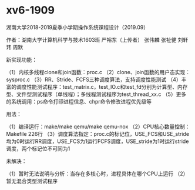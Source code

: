 # xv6-1909

湖南大学2018-2019夏季小学期操作系统课程设计（2019.09）

作者：湖南大学计算机科学与技术1603班 严裕东（上传者） 张伟麟 张祉健 刘轩玮 周默

新实现功能：

（1）内核多线程clone和join函数：proc.c
（2）clone、join函数的用户态实现：sysproc.c
（3）RR、Stride、FCFS三种调度算法，支持调度性能测试
（4）丰富的调度性能测试程序：test_matrix.c，test_IO.c和test_fd分别为计算型、内存型、文件型测试程序（单线程）；多线程测试程序为test_thread_xx.c
（5）更多的系统调用：ps命令打印进程信息、chpr命令修改进程优先级等

用法：

（1）编译运行：make/make qemu/make qemu-nox
（2）CPU核心数量控制：Makefile 226行
（3）调度算法指定：proc.c的标记位，USE_FCS和USE_stride均为0时运行RR调度，USE_FCS为1运行FCFS调度，USE_stride为1时运行stride调度，两个标记位不可同为1

未解决：

（1）暂时无法说明与分析：当存在多核心时，进程具体在哪个CPU上运行
（2）暂无混合类型测试程序
